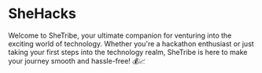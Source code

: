 # SheHacks
Welcome to SheTribe, your ultimate companion for venturing into the exciting world of technology. Whether you're a hackathon enthusiast or just taking your first steps into the technology realm, SheTribe is here to make your journey smooth and hassle-free! 💰📈
